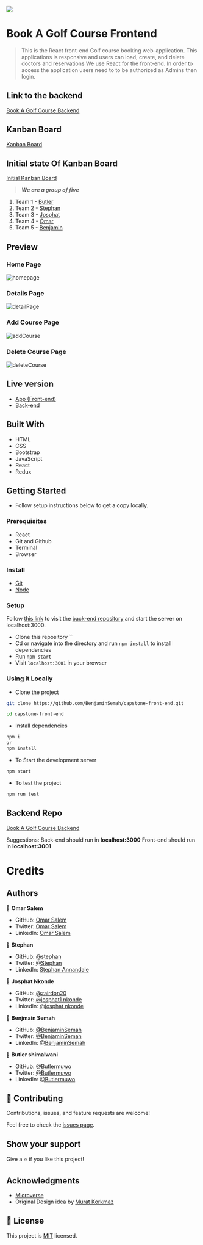![](https://img.shields.io/badge/Microverse-blueviolet)

# Book A Golf Course Frontend

> This is the React front-end Golf course booking web-application. This applications is responsive and users can load, create, and delete doctors and reservations We use React for the front-end. In order to access the application users need to to be authorized as Admins then login.

## Link to the backend
[Book A Golf Course Backend](https://github.com/omarsalem7/capstone-back-end)

## Kanban Board
[Kanban Board](https://github.com/omarsalem7/capstone-back-end/projects/2)

## Initial state Of Kanban Board
[Initial Kanban Board](https://github.com/omarsalem7/capstone-back-end/issues/17)

> ***We are a group of five***
1. Team 1 - [Butler](https://github.com/butlermuwo)
2. Team 2 - [Stephan](https://github.com/sneeu-leeu)
3. Team 3 - [Josphat](https://github.com/zairdon20)
4. Team 4 - [Omar](https://github.com/omarsalem7)
5. Team 5 - [Benjamin](https://github.com/BenjaminSemah)
## Preview

### Home Page
![homepage](https://user-images.githubusercontent.com/64237087/175143345-ee538384-06a1-4eff-8adc-d86da535d707.png)

### Details Page
![detailPage](https://user-images.githubusercontent.com/64237087/175143462-a41ff61e-c9ed-45c6-a06a-3812f7409fae.png)

### Add Course Page
![addCourse](https://user-images.githubusercontent.com/64237087/175143488-0a6d9acd-3e74-46b8-b504-f208e87ae033.png)

### Delete Course Page
![deleteCourse](https://user-images.githubusercontent.com/64237087/175143504-3654f187-c9b0-40d1-842b-9cccbd938037.png)


## Live version

- [App (Front-end)]()
- [Back-end]()

## Built With
- HTML
- CSS
- Bootstrap
- JavaScript
- React
- Redux

## Getting Started
- Follow setup instructions below to get a copy locally.

### Prerequisites

- React
- Git and Github
- Terminal
- Browser

### Install
- [Git](https://git-scm.com/downloads)
- [Node](https://nodejs.org/en/download/)

### Setup

Follow [this link](https://github.com/omarsalem7/capstone-back-end) to visit the [back-end repository]() and start the server on localhost:3000.

- Clone this repository ``
- Cd or navigate into the directory and run `npm install` to install dependencies
- Run `npm start`
- Visit `localhost:3001` in your browser


### Using it Locally

- Clone the project

```bash 
git clone https://github.com/BenjaminSemah/capstone-front-end.git

cd capstone-front-end
```

- Install dependencies

```bash
npm i 
or
npm install
```
- To Start the development server
```bash
npm start
```

- To test the project
```bash
npm run test
```


## Backend Repo

[Book A Golf Course Backend](https://github.com/omarsalem7/capstone-back-end.git)

Suggestions:
Back-end should run in **localhost:3000**
Front-end should run in **localhost:3001**

# Credits

## Authors

👤 **Omar Salem**

- GitHub: [Omar Salem](https://github.com/omarsalem7)
- Twitter: [Omar Salem](https://twitter.com/Omar80491499)
- LinkedIn: [Omar Salem](https://www.linkedin.com/in/omar-salem-a6945b177/)

👤 **Stephan**

- GitHub: [@stephan](https://github.com/sneeu-leeu)
- Twitter: [@Stephan](https://twitter.com/Stephan07484055)
- LinkedIn: [Stephan Annandale](https://www.linkedin.com/in/stephan-annandale-a4b4931a9/)
  
👤 **Josphat Nkonde**

- GitHub: [@zairdon20](https://github.com/zairdon20)
- Twitter: [@josphat1 nkonde](https://twitter.com/josphat-nkonde)
- LinkedIn: [@josphat nkonde](https://www.linkedin.com/in/josphat-nkonde)

👤 **Benjmain Semah**

- GitHub: [@BenjaminSemah](https://github.com/BenjaminSemah)
- Twitter: [@BenjaminSemah](https://twitter.com/BenjaminSemah)
- LinkedIn: [@BenjaminSemah](https://www.linkedin.com/in/benjaminsemah/)

👤 **Butler shimalwani**

- GitHub: [@Butlermuwo](https://github.com/butlermuwo)
- Twitter: [@Butlermuwo](https://twitter.com/ButlerMuwo)
- LinkedIn: [@Butlermuwo](https://www.linkedin.com/in/butlermuwo)
## 🤝 Contributing

Contributions, issues, and feature requests are welcome!

Feel free to check the [issues page](../../issues/).

## Show your support

Give a ⭐️ if you like this project!

## Acknowledgments

- [Microverse](https://www.microverse.org/)
- Original Design idea by [Murat Korkmaz](https://www.behance.net/gallery/26425031/Vespa-Responsive-Redesign)

## 📝 License

This project is [MIT](./MIT.md) licensed.
